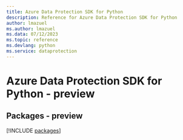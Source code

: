 ```yaml
---
title: Azure Data Protection SDK for Python
description: Reference for Azure Data Protection SDK for Python
author: lmazuel
ms.author: lmazuel
ms.data: 07/12/2023
ms.topic: reference
ms.devlang: python
ms.service: dataprotection
---
```

# Azure Data Protection SDK for Python - preview
## Packages - preview
[!INCLUDE [packages](data-protection-index.md)]